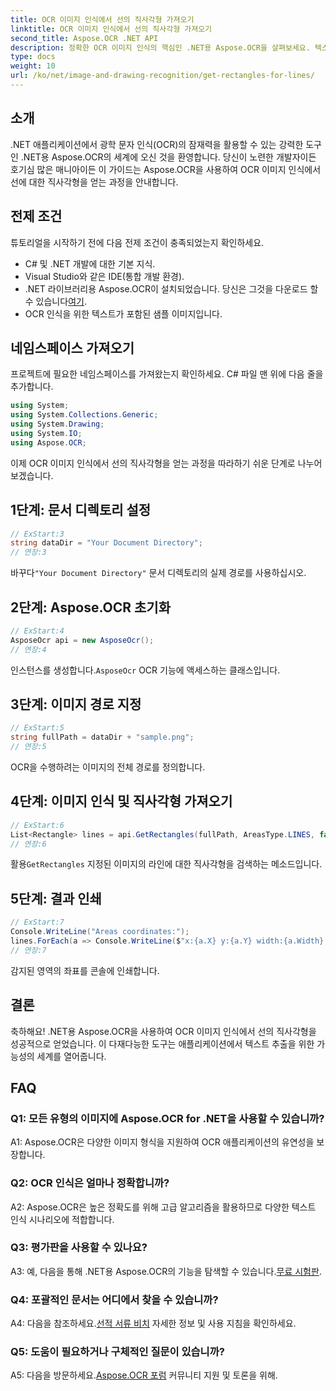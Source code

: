 ```yaml
---
title: OCR 이미지 인식에서 선의 직사각형 가져오기
linktitle: OCR 이미지 인식에서 선의 직사각형 가져오기
second_title: Aspose.OCR .NET API
description: 정확한 OCR 이미지 인식의 핵심인 .NET용 Aspose.OCR을 살펴보세요. 텍스트 추출의 힘을 손쉽게 활용해 보세요.
type: docs
weight: 10
url: /ko/net/image-and-drawing-recognition/get-rectangles-for-lines/
---
```

## 소개

.NET 애플리케이션에서 광학 문자 인식(OCR)의 잠재력을 활용할 수 있는 강력한 도구인 .NET용 Aspose.OCR의 세계에 오신 것을 환영합니다. 당신이 노련한 개발자이든 호기심 많은 매니아이든 이 가이드는 Aspose.OCR을 사용하여 OCR 이미지 인식에서 선에 대한 직사각형을 얻는 과정을 안내합니다.

## 전제 조건

튜토리얼을 시작하기 전에 다음 전제 조건이 충족되었는지 확인하세요.

- C# 및 .NET 개발에 대한 기본 지식.
- Visual Studio와 같은 IDE(통합 개발 환경).
-  .NET 라이브러리용 Aspose.OCR이 설치되었습니다. 당신은 그것을 다운로드 할 수 있습니다[여기](https://releases.aspose.com/ocr/net/).
- OCR 인식을 위한 텍스트가 포함된 샘플 이미지입니다.

## 네임스페이스 가져오기

프로젝트에 필요한 네임스페이스를 가져왔는지 확인하세요. C# 파일 맨 위에 다음 줄을 추가합니다.

```csharp
using System;
using System.Collections.Generic;
using System.Drawing;
using System.IO;
using Aspose.OCR;
```

이제 OCR 이미지 인식에서 선의 직사각형을 얻는 과정을 따라하기 쉬운 단계로 나누어 보겠습니다.

## 1단계: 문서 디렉토리 설정

```csharp
// ExStart:3
string dataDir = "Your Document Directory";
// 연장:3
```

 바꾸다`"Your Document Directory"` 문서 디렉토리의 실제 경로를 사용하십시오.

## 2단계: Aspose.OCR 초기화

```csharp
// ExStart:4
AsposeOcr api = new AsposeOcr();
// 연장:4
```

 인스턴스를 생성합니다.`AsposeOcr` OCR 기능에 액세스하는 클래스입니다.

## 3단계: 이미지 경로 지정

```csharp
// ExStart:5
string fullPath = dataDir + "sample.png";
// 연장:5
```

OCR을 수행하려는 이미지의 전체 경로를 정의합니다.

## 4단계: 이미지 인식 및 직사각형 가져오기

```csharp
// ExStart:6
List<Rectangle> lines = api.GetRectangles(fullPath, AreasType.LINES, false);
// 연장:6
```

 활용`GetRectangles` 지정된 이미지의 라인에 대한 직사각형을 검색하는 메소드입니다.

## 5단계: 결과 인쇄

```csharp
// ExStart:7
Console.WriteLine("Areas coordinates:");
lines.ForEach(a => Console.WriteLine($"x:{a.X} y:{a.Y} width:{a.Width} height:{a.Height}"));
// 연장:7
```

감지된 영역의 좌표를 콘솔에 인쇄합니다.

## 결론

축하해요! .NET용 Aspose.OCR을 사용하여 OCR 이미지 인식에서 선의 직사각형을 성공적으로 얻었습니다. 이 다재다능한 도구는 애플리케이션에서 텍스트 추출을 위한 가능성의 세계를 열어줍니다.

## FAQ

### Q1: 모든 유형의 이미지에 Aspose.OCR for .NET을 사용할 수 있습니까?

A1: Aspose.OCR은 다양한 이미지 형식을 지원하여 OCR 애플리케이션의 유연성을 보장합니다.

### Q2: OCR 인식은 얼마나 정확합니까?

A2: Aspose.OCR은 높은 정확도를 위해 고급 알고리즘을 활용하므로 다양한 텍스트 인식 시나리오에 적합합니다.

### Q3: 평가판을 사용할 수 있나요?

 A3: 예, 다음을 통해 .NET용 Aspose.OCR의 기능을 탐색할 수 있습니다.[무료 시험판](https://releases.aspose.com/).

### Q4: 포괄적인 문서는 어디에서 찾을 수 있습니까?

 A4: 다음을 참조하세요.[선적 서류 비치](https://reference.aspose.com/ocr/net/) 자세한 정보 및 사용 지침을 확인하세요.

### Q5: 도움이 필요하거나 구체적인 질문이 있습니까?

 A5: 다음을 방문하세요.[Aspose.OCR 포럼](https://forum.aspose.com/c/ocr/16) 커뮤니티 지원 및 토론을 위해.